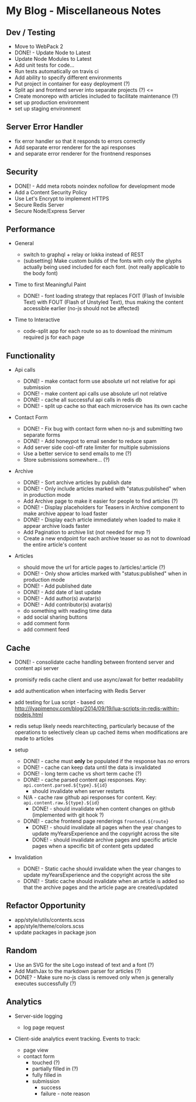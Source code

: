 # My Blog - Miscellaneous Notes

## Dev / Testing

- Move to WebPack 2
- DONE! - Update Node to Latest
- Update Node Modules to Latest
- Add unit tests for code...
- Run tests automatically on travis ci
- Add ability to specify different environments
- Put project in container for easy deployment (?)
- Split api and frontend server into separate projects (?) <=
- Create monorepo with articles included to facilitate maintenance (?)
- set up production environment
- set up staging environment

## Server Error Handler

- fix error handler so that it responds to errors correctly
- Add separate error renderer for the api responses
- and separate error renderer for the frontnend responses

## Security

- DONE! - Add meta robots noindex nofollow for development mode
- Add a Content Security Policy
- Use Let's Encrypt to implement HTTPS
- Secure Redis Server
- Secure Node/Express Server

## Performance

- General
  - switch to graphql + relay or lokka instead of REST
  - (subsetting) Make custom builds of the fonts with only the glyphs actually
    being used included for each font. (not really applicable to the body font)


- Time to first Meaningful Paint
  - DONE! - font loading strategy that replaces FOIT (Flash of Invisible Text)
            with FOUT (Flash of Unstyled Text), thus making the content 
            accessible earlier (no-js should not be affected)


- Time to Interactive
  - code-split app for each route so as to download the minimum required js for
    each page

## Functionality

- Api calls
  - DONE! - make contact form use absolute url not relative for api submission
  - DONE! - make content api calls use absolute url not relative
  - DONE! - cache all successful api calls in redis db
  - DONE! - split up cache so that each microservice has its own cache

- Contact Form
  - DONE! - Fix bug with contact form when no-js and submitting two separate forms
  - DONE! - Add honeypot to email sender to reduce spam
  - Add server side cool-off rate limiter for multiple submissions
  - Use a better service to send emails to me (?)
  - Store submissions somewhere... (?)

- Archive
  - DONE! - Sort archive articles by publish date
  - DONE! - Only include articles marked with "status:published" when in 
            production mode
  - Add Archive page to make it easier for people to find articles (?)
  - DONE! - Display placeholders for Teasers in Archive component to make archive
            appear to load faster
  - DONE! - Display each article immediately when loaded to make it appear archive
            loads faster
  - Add Pagination to archive list (not needed for mvp ?)
  - Create a new endpoint for each archive teaser so as not to download the entire
    article's content

- Articles
  - should move the url for article pages to /articles/:article (?)
  - DONE! - Only show articles marked with "status:published" when in
            production mode
  - DONE! - Add published date
  - DONE! - Add date of last update
  - DONE! - Add author(s) avatar(s)
  - DONE! - Add contributor(s) avatar(s)
  - do something with reading time data
  - add social sharing buttons
  - add comment form
  - add comment feed

## Cache

- DONE! - consolidate cache handling between frontend server and content api server
- promisify redis cache client and use async/await for better readability
- add authentication when interfacing with Redis Server
- add testing for Lua script - based on: 
  http://ilyapimenov.com/blog/2014/09/19/lua-scripts-in-redis-within-nodejs.html
- redis setup likely needs rearchitecting, particularly because of the operations
  to selectively clean up cached items when modifications are made to articles
- setup
  - DONE! - cache must **only** be populated if the response has _no_ errors
  - DONE! - cache can keep data until the data is invalidated
  - DONE! - long term cache vs short term cache (?)
  - DONE! - cache parsed content api responses. Key: `api.content.parsed.${type}.${id}`
    - should invalidate when server restarts
  - N/A - cache raw github api responses for content. Key: `api.content.raw.${type}.${id}`
    - DONE! - should invalidate when content changes on github
       (implemented with git hook ?)
  - DONE! - cache frontend page renderings `frontend.${route}`
    - DONE! - should invalidate all pages when the year changes to update
               myYearsExperience and the copyright across the site
    - DONE! - should invalidate archive pages and specific article pages when a specific
       bit of content gets updated


- Invalidation
  - DONE! - Static cache should invalidate when the year changes to update 
    myYearsExperience and the copyright across the site
  - DONE! - Static cache should invalidate when an article is added so that the
    archive pages and the article page are created/updated

## Refactor Opportunity

- app/style/utils/contents.scss
- app/style/theme/colors.scss
- update packages in package json

## Random

- Use an SVG for the site Logo instead of text and a font (?)
- Add MathJax to the markdown parser for articles (?)
- DONE? - Make sure no-js class is removed only when js generally executes successfully (?)

## Analytics

- Server-side logging
  - log page request


- Client-side analytics event tracking. Events to track:
  - page view
  - contact form
    - touched (?)
    - partially filled in (?)
    - fully filled in
    - submission
      - success
      - failure - note reason
